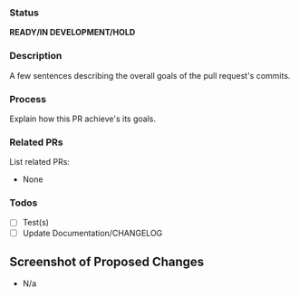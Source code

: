 ### Status

**READY/IN DEVELOPMENT/HOLD**

### Description

A few sentences describing the overall goals of the pull request's commits.

### Process

Explain how this PR achieve's its goals.

### Related PRs

List related PRs:

- None

### Todos

- [ ] Test(s)
- [ ] Update Documentation/CHANGELOG

## Screenshot of Proposed Changes

- N/a
